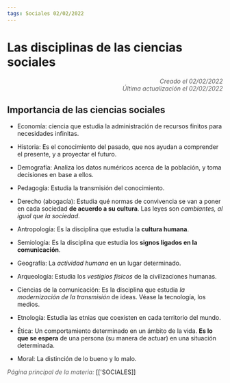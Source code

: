 ```yaml
---
tags: Sociales 02/02/2022
---
```


# Las disciplinas de las ciencias sociales
<div style="text-align: right; opacity: 0.7; font-style: italic;">Creado el 02/02/2022</div>
<div style="text-align: right; opacity: 0.7; font-style: italic;">Última actualización el 02/02/2022</div>

## Importancia de las ciencias sociales

- Economía: ciencia que estudia la administración de recursos finitos para necesidades infinitas.
- Historia: Es el conocimiento del pasado, que nos ayudan a comprender el presente, y a proyectar el futuro.
- Demografía: Analiza los datos numéricos acerca de la población, y toma decisiones en base a ellos.
- Pedagogía: Estudia la transmisión del conocimiento.
- Derecho (abogacía): Estudia qué normas de convivencia se van a poner en cada sociedad **de acuerdo a su cultura**. Las leyes son *cambiantes, al igual que la sociedad*.

- Antropología: Es la disciplina que estudia la **cultura humana**.
- Semiología: Es la disciplina que estudia los **signos ligados en la comunicación**.
- Geografía: La *actividad humana* en un lugar determinado.
- Arqueología: Estudia los *vestigios físicos* de la civilizaciones humanas.
- Ciencias de la comunicación: Es la disciplina que estudia *la modernización de la transmisión* de ideas. Véase la tecnología, los medios.
- Etnología: Estudia las etnias que coexisten en cada territorio del mundo.
- Ética: Un comportamiento determinado en un ámbito de la vida. **Es lo que se espera** de una persona (su manera de actuar) en una situación determinada.
- Moral: La distinción de lo bueno y lo malo.


<span style="opacity: 0.7; font-style: italic;">Página principal de la materia:</span> [['SOCIALES]]